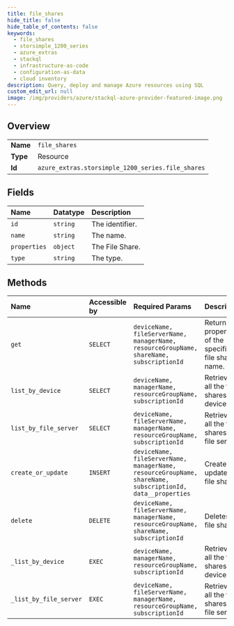 ```yaml
---
title: file_shares
hide_title: false
hide_table_of_contents: false
keywords:
  - file_shares
  - storsimple_1200_series
  - azure_extras    
  - stackql
  - infrastructure-as-code
  - configuration-as-data
  - cloud inventory
description: Query, deploy and manage Azure resources using SQL
custom_edit_url: null
image: /img/providers/azure/stackql-azure-provider-featured-image.png
---
```

  
    

## Overview
<table><tbody>
<tr><td><b>Name</b></td><td><code>file_shares</code></td></tr>
<tr><td><b>Type</b></td><td>Resource</td></tr>
<tr><td><b>Id</b></td><td><code>azure_extras.storsimple_1200_series.file_shares</code></td></tr>
</tbody></table>

## Fields
| Name | Datatype | Description |
|:-----|:---------|:------------|
| `id` | `string` | The identifier. |
| `name` | `string` | The name. |
| `properties` | `object` | The File Share. |
| `type` | `string` | The type. |
## Methods
| Name | Accessible by | Required Params | Description |
|:-----|:--------------|:----------------|:------------|
| `get` | `SELECT` | `deviceName, fileServerName, managerName, resourceGroupName, shareName, subscriptionId` | Returns the properties of the specified file share name. |
| `list_by_device` | `SELECT` | `deviceName, managerName, resourceGroupName, subscriptionId` | Retrieves all the file shares in a device. |
| `list_by_file_server` | `SELECT` | `deviceName, fileServerName, managerName, resourceGroupName, subscriptionId` | Retrieves all the file shares in a file server. |
| `create_or_update` | `INSERT` | `deviceName, fileServerName, managerName, resourceGroupName, shareName, subscriptionId, data__properties` | Creates or updates the file share. |
| `delete` | `DELETE` | `deviceName, fileServerName, managerName, resourceGroupName, shareName, subscriptionId` | Deletes the file share. |
| `_list_by_device` | `EXEC` | `deviceName, managerName, resourceGroupName, subscriptionId` | Retrieves all the file shares in a device. |
| `_list_by_file_server` | `EXEC` | `deviceName, fileServerName, managerName, resourceGroupName, subscriptionId` | Retrieves all the file shares in a file server. |
